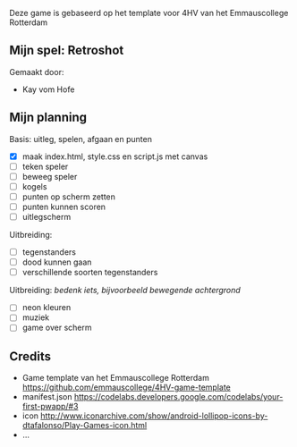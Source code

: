 Deze game is gebaseerd op het template voor 4HV van het Emmauscollege Rotterdam

## Mijn spel: Retroshot
Gemaakt door:
- Kay vom Hofe

## Mijn planning

Basis: uitleg, spelen, afgaan en punten
- [x] maak index.html, style.css en script.js met canvas
- [ ] teken speler
- [ ] beweeg speler
- [ ] kogels
- [ ] punten op scherm zetten
- [ ] punten kunnen scoren
- [ ] uitlegscherm

Uitbreiding: 
- [ ] tegenstanders
- [ ] dood kunnen gaan
- [ ] verschillende soorten tegenstanders

Uitbreiding: *bedenk iets, bijvoorbeeld bewegende achtergrond*
- [ ] neon kleuren
- [ ] muziek
- [ ] game over scherm

## Credits
- Game template van het Emmauscollege Rotterdam https://github.com/emmauscollege/4HV-game-template
- manifest.json https://codelabs.developers.google.com/codelabs/your-first-pwapp/#3
- icon http://www.iconarchive.com/show/android-lollipop-icons-by-dtafalonso/Play-Games-icon.html
- ...
